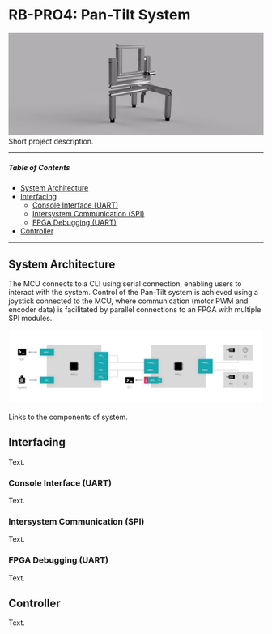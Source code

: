 # RB-PRO4: Pan-Tilt System
![Cad Model](https://github.com/rb-pro4-f19/Overleaf/blob/master/assets/img/cad_model.gif)
Short project description.

---

##### Table of Contents

* [System Architecture](#system-architecture)
* [Interfacing](#interfacing)
	+ [Console Interface (UART)](#console-interface--uart-)
	+ [Intersystem Communication (SPI)](#intersystem-communication--spi-)
	+ [FPGA Debugging (UART)](#fpga-debugging--uart-)
* [Controller](#controller)

---

## System Architecture
The MCU connects to a CLI using serial connection, enabling users to interact with the system. Control of the Pan-Tilt system is achieved using a joystick connected to the MCU, where communication (motor PWM and encoder data) is facilitated by parallel connections to an FPGA with multiple SPI modules.

![System Arhictecture](https://github.com/rb-pro4-f19/Overleaf/blob/master/assets/img/system_architecture.jpg)

Links to the components of system.

## Interfacing
Text.

### Console Interface (UART)
Text.

### Intersystem Communication (SPI)
Text.

### FPGA Debugging (UART)
Text.

## Controller
Text.
